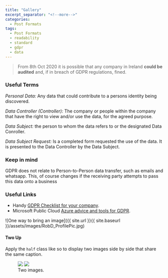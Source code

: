 ```yaml
---
title: "Gallery"
excerpt_separator: "<!--more-->"
categories:
  - Post Formats
tags:
  - Post Formats
  - readability
  - standard
  - gdpr
  - data
---
```


>From 8th Oct 2020 it is possible that any company in Ireland **could be audited** and, if in breach of GDPR regulations, fined.

### Useful Terms
*Personal Data:* Any data that could contribute to a persons identity being discovered.  

*Data Controller (Controller):* The company or people within the company that have the right to view and/or use the data, for the agreed purpose.

<i>Data Subject:</i> the person to whom the data refers to or the designated Data Conroller.

<i>Data Subject Request:</i> Is a completed form requested the use of the data. It is presented to the Data Controller by the Data Subject.

### Keep in mind
GDPR does not relate to Person-to-Person data transfer, such as emails and whatsapp. This, of course changes if the receiving party attempts to pass this data onto a business

### Useful Links

- Handy [GDPR Checklist for your company](https://gdpr.eu/checklist/).<br>
- Microsoft Public Cloud [Azure advice and tools for GDPR](https://azure.microsoft.com/en-in/blog/protecting-privacy-in-microsoft-azure-gdpr-azure-policy-updates/).

  
![One way to bring an image]({{ site.url }}{{ site.baseurl }}/assets/images/RobD_ProfilePic.jpg)   
#### Two Up

Apply the `half` class like so to display two images side by side that share the same caption.

<figure class="half">
	<a href="{{ site.url }}{{ site.baseurl }}/assets/images/foo-bar-identity-th.jpg"><img src="{{ site.url }}{{ site.baseurl }}/assets/images/foo-bar-identity-th.jpg"></a>
	<a href="http://placehold.it/1200x600.jpeg"><img src="http://placehold.it/600x300.jpg"></a>
	<figcaption>Two images.</figcaption>
</figure>

<img src="{{ site.url }}{{ site.baseurl }}/assets/images/foo-bar-identity-th.jpg" alt="" class="full">
